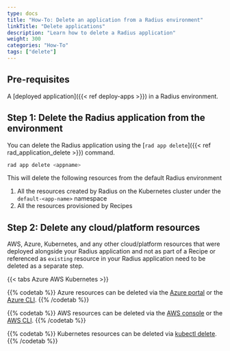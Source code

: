 ```yaml
---
type: docs
title: "How-To: Delete an application from a Radius environment"
linkTitle: "Delete applications"
description: "Learn how to delete a Radius application"
weight: 300
categories: "How-To"
tags: ["delete"]
---
```


## Pre-requisites

A [deployed application]({{< ref deploy-apps >}}) in a Radius environment.

## Step 1: Delete the Radius application from the environment 

You can delete the Radius application using the [`rad app delete`]({{< ref rad_application_delete >}}) command.

```bash
rad app delete <appname>
```

This will delete the following resources from the default Radius environment
    
1. All the resources created by Radius on the Kubernetes cluster under the `default-<app-name>` namespace
2. All the resources provisioned by Recipes

## Step 2: Delete any cloud/platform resources

AWS, Azure, Kubernetes, and any other cloud/platform resources that were deployed alongside your Radius application and not as part of a Recipe or referenced as `existing` resource in your Radius application need to be deleted as a separate step.

{{< tabs Azure AWS Kubernetes >}}

{{% codetab %}}
Azure resources can be deleted via the [Azure portal](https://portal.azure.com/) or the [Azure CLI](https://learn.microsoft.com/cli/azure/resource?view=azure-cli-latest#az-resource-delete).
{{% /codetab %}}

{{% codetab %}}
 AWS resources can be deleted via the [AWS console](https://aws.amazon.com/console/) or the [AWS CLI](https://docs.aws.amazon.com/cli/latest/reference/cloudcontrol/delete-resource.html).
{{% /codetab %}}

{{% codetab %}}
Kubernetes resources can be deleted via [kubectl delete](https://kubernetes.io/docs/reference/kubectl/cheatsheet/#deleting-resources).
{{% /codetab %}}

 
